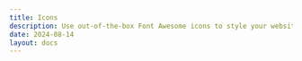 ```yaml
---
title: Icons
description: Use out-of-the-box Font Awesome icons to style your website.
date: 2024-08-14
layout: docs
---
```



